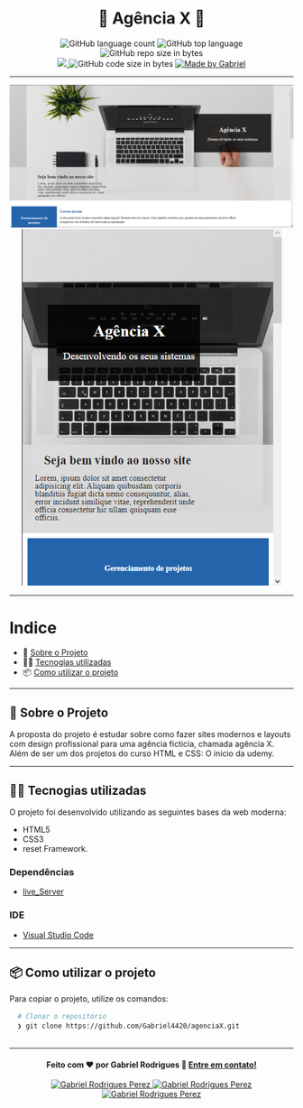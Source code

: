 <h1 align="center">
  🏦 Agência X 🏦 
</h1>

<p align="center">
   <img alt="GitHub language count" src="https://img.shields.io/github/languages/count/Gabriel4420/agenciaX">

  <img alt="GitHub top language" src="https://img.shields.io/github/languages/top/Gabriel4420/agenciaX?logo=html">

  <img alt="GitHub repo size in bytes" src="https://img.shields.io/github/repo-size/Gabriel4420/agenciaX?color=green">

  <br>
  
  <a href="https://www.codacy.com/manual/Gabriel4420/agenciaX?utm_source=github.com&amp;utm_medium=referral&amp;utm_content=Gabriel4420/agenciaX&amp;utm_campaign=Badge_Grade">
    <img src="https://app.codacy.com/project/badge/Grade/6dd6b46abeb14e99935a2b9ac5c6ede2"/>
  </a>
  
  <img alt="GitHub code size in bytes" src="https://img.shields.io/github/last-commit/Gabriel4420/agenciaX">


  <a href="https://www.linkedin.com/in/gabriel-rodrigues-perez-2069b072/">
    <img alt="Made by Gabriel" src="https://img.shields.io/badge/made%20by-Gabriel-%2304D361">
  </a>
</p>

---

<p align="center">
  <img alt="Gif da Aplicação" src="src/assets/HomeApp1.png" />
  <img alt="Gif da Aplicação" src="src/assets/HomeApp2.png" />
</p>

---

# Indice

- 🏦 [Sobre o Projeto](#🏦-sobre-o-projeto)
- 👨‍💻️ [Tecnogias utilizadas](#%EF%B8%8F-tecnogias-utilizadas)
- 📦️ [Como utilizar o projeto](#%EF%B8%8F-como-utilizar-o-projeto)
---

## 🏦 Sobre o Projeto

A proposta do projeto é estudar sobre como fazer sites modernos e layouts com design profissional para uma agência ficticia, chamada agência X. Além de ser um dos projetos do curso HTML e CSS: O inicio da udemy.

---

## 👨‍💻️ Tecnogias utilizadas

O projeto foi desenvolvido utilizando as seguintes bases da web moderna:

- HTML5
- CSS3
- reset Framework. 


### Dependências

  - [live_Server](https://marketplace.visualstudio.com/VSCode)

### IDE

  - [Visual Studio Code](https://code.visualstudio.com/)

---

## 📦️ Como utilizar o projeto

Para copiar o projeto, utilize os comandos:

```bash
  # Clonar o repositório
  ❯ git clone https://github.com/Gabriel4420/agenciaX.git
 
```
---

<h4 align="center">
  Feito com ❤️ por Gabriel Rodrigues 👋️ <a href="mailto:gabriel_rodrigues_perez@hotmail.com">Entre em contato!</a>
</h4>

<p align="center">

  <a href="https://www.linkedin.com/in/gabriel-rodrigues-perez-2069b072/">
    <img alt="Gabriel Rodrigues Perez" src="https://img.shields.io/badge/LinkedIn-Gabriel_Rodrigues-0e76a8?style=flat&logoColor=white&logo=linkedin">
  </a>
  <a href="https://www.facebook.com/gabriel.rodrigues.perez">
    <img alt="Gabriel Rodrigues Perez" src="https://img.shields.io/badge/Facebook-Gabriel_Rodrigues-1778F2?style=flat&logoColor=white&logo=facebook">
  </a>
  <a href="https://www.instagram.com/gabriel_rodrigues_perez/">
    <img alt="Gabriel Rodrigues Perez" src="https://img.shields.io/badge/Instagram-@gabriel4420-833AB4?style=flat&logoColor=white&logo=instagram">
  </a>
  
  
</p>